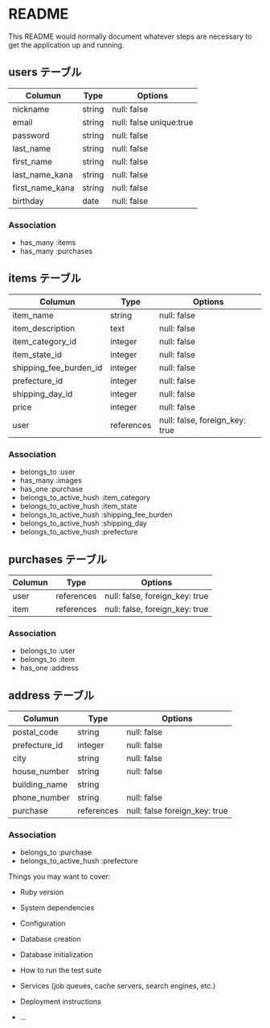 # README

This README would normally document whatever steps are necessary to get the
application up and running.

## users テーブル

| Columun          | Type    | Options                 |
| ---------------- | ------- | ----------------------- |
| nickname         | string  | null: false             |
| email            | string  | null: false unique:true |
| password         | string  | null: false             |
| last_name        | string  | null: false             |
| first_name       | string  | null: false             |
| last_name_kana   | string  | null: false             |
| first_name_kana  | string  | null: false             |
| birthday         | date    | null: false             |

### Association

- has_many :items
- has_many :purchases

##  items テーブル

| Columun                | Type       | Options                        |
| ---------------------- | ---------- | ------------------------------ |
| item_name              | string     | null: false                    |
| item_description       | text       | null: false                    |
| item_category_id       | integer    | null: false                    |
| item_state_id          | integer    | null: false                    |
| shipping_fee_burden_id | integer    | null: false                    |
| prefecture_id          | integer    | null: false                    |
| shipping_day_id        | integer    | null: false                    |
| price                  | integer    | null: false                    |
| user                   | references | null: false, foreign_key: true |

### Association

- belongs_to :user
- has_many :images
- has_one :purchase
- belongs_to_active_hush :item_category
- belongs_to_active_hush :item_state
- belongs_to_active_hush :shipping_fee_burden
- belongs_to_active_hush :shipping_day
- belongs_to_active_hush :prefecture

## purchases テーブル

| Columun | Type       | Options                        |
| ------- | ---------- | ------------------------------ |
| user    | references | null: false, foreign_key: true |
| item    | references | null: false, foreign_key: true |

### Association

- belongs_to :user
- belongs_to :item
- has_one :address

## address テーブル

| Columun       | Type       | Options                       |
| ------------- | ---------- | ----------------------------- |
| postal_code   | string     | null: false                   |
| prefecture_id | integer    | null: false                   |
| city          | string     | null: false                   |
| house_number  | string     | null: false                   |
| building_name | string     |                               |
| phone_number  | string     | null: false                   |
| purchase      | references | null: false foreign_key: true |

### Association

- belongs_to :purchase
- belongs_to_active_hush :prefecture


Things you may want to cover:

* Ruby version

* System dependencies

* Configuration

* Database creation

* Database initialization

* How to run the test suite

* Services (job queues, cache servers, search engines, etc.)

* Deployment instructions

* ...
